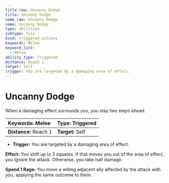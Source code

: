 ```yaml
---
title_raw: Uncanny Dodge
title: Uncanny Dodge
name_raw: Uncanny Dodge
name: Uncanny Dodge
type: abilities
subtype: fury
kind: triggered actions
keywords: Melee
keyword_list:
  - Melee
ability_type: Triggered
distance: Reach 1
target: Self
trigger: You are targeted by a damaging area of effect.
---
```


# Uncanny Dodge

When a damaging effect surrounds you, you stay two steps ahead.

<!-- @nosort -->

| **Keywords:** Melee   | **Type:** Triggered |
| :-------------------- | :------------------ |
| **Distance:** Reach 1 | **Target:** Self    |

- **Trigger:** You are targeted by a damaging area of effect.

**Effect:** You shift up to 2 squares. If that moves you out of the area of effect, you ignore the attack. Otherwise, you take half damage.

**Spend 1 Rage:** You move a willing adjacent ally affected by the attack with you, applying the same outcome to them.
